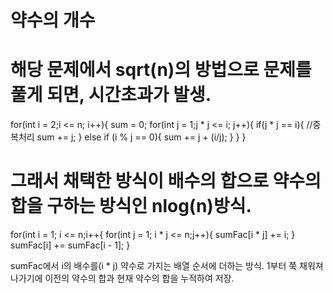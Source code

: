 약수의 개수
===========

# 해당 문제에서 sqrt(n)의 방법으로 문제를 풀게 되면, 시간초과가 발생.

for(int i = 2;i <= n; i++){
  sum = 0;
  for(int j = 1;j * j <= i; j++){
    if(j * j == i){ //중복처리
      sum += j;
    }
    else if (i % j == 0){
      sum += j + (i/j);
    }
  }
}

# 그래서 채택한 방식이 배수의 합으로 약수의 합을 구하는 방식인 nlog(n)방식.

for(int i = 1; i <= n;i++{
  for(int j = 1; i * j <= n;j++){
    sumFac[i * j] += i;
  }
  sumFac[i] += sumFac[i - 1];
}

sumFac에서 i의 배수를(i * j) 약수로 가지는 배열 순서에 더하는 방식.
1부터 쭉 채워져 나가기에 이전의 약수의 합과 현재 약수의 합을 누적하여 저장.
